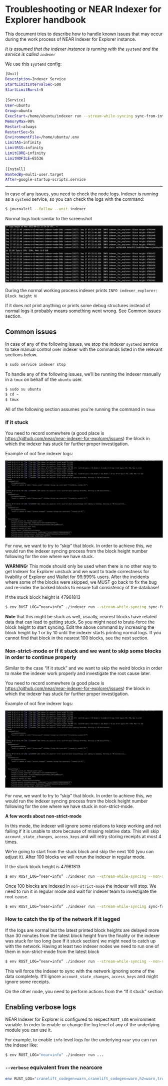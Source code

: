 # Troubleshooting or NEAR Indexer for Explorer handbook

This document tries to describe how to handle known issues that may occur during the work process of NEAR Indexer for Explorer instance.

*It is assumed that the indexer instance is running with the `systemd` and the service is called `indexer`*

We use this `systemd` config:

```bash
[Unit]
Description=Indexer Service
StartLimitIntervalSec=500
StartLimitBurst=5

[Service]
User=ubuntu
Group=ubuntu
ExecStart=/home/ubuntu/indexer run --stream-while-syncing sync-from-interruption --delta 500
MemoryMax=90%
Restart=always
RestartSec=5s
EnvironmentFile=/home/ubuntu/.env
LimitAS=infinity
LimitRSS=infinity
LimitCORE=infinity
LimitNOFILE=65536

[Install]
WantedBy=multi-user.target
After=google-startup-scripts.service
```

---

In case of any issues, you need to check the node logs. Indexer is running as a `systemd` service, so you can check the logs with the command:

```bash
$ journalctl --follow --unit indexer
```

Normal logs look similar to the screenshot

![normal logs](./docs/handbook_1.png)

During the normal working process indexer prints `INFO indexer_explorer: Block height N`

If it does not print anything or prints some debug structures instead of normal logs it probably means something went wrong. See Common issues section.


## Common issues

In case of any of the following issues, we stop the indexer `systemd` service to take manual control over indexer with the commands listed in the relevant sections below.

```bash
$ sudo service indexer stop
```

To handle any of the following issues, we’ll be running the indexer manually in a `tmux` on behalf of the `ubuntu` user.

```bash
$ sudo su ubuntu
$ cd ~
$ tmux
```

All of the following section assumes you’re running the command in `tmux`


### If it stuck

You need to record somewhere (a good place is https://github.com/near/near-indexer-for-explorer/issues) the block in which the indexer has stuck for further proper investigation.

Example of not fine indexer logs:

![logs with issues](./docs/handbook_2.png)

For now, we want to try to “skip” that block. In order to achieve this, we would run the indexer syncing process from the block height number following for the one where we have stuck.

**WARNING:** This mode should only be used when there is no other way to get Indexer for Explorer unstuck and we want to trade correctness for livability of Explorer and Wallet for 99.999% users. After the incidents where some of the blocks were skipped, we MUST go back to fix the bug and re-index the borked blocks to ensure full consistency of the database!

If the stuck block height is 47961813

```bash
$ env RUST_LOG=”near=info” ./indexer run --stream-while-syncing sync-from-block --height 47961814 2>&1 | tee -a indexer.log
```

**Note** that this might be stuck as well, usually, nearest blocks have related data that can lead to getting stuck. So you might need to brute-force the block height to start syncing. Edit the above command by increasing the block height by 1 or by 10 until the indexer starts printing normal logs. If you cannot find that block in the nearest 100 blocks, see the next section.


### Non-strict-mode or If it stuck and we want to skip some blocks in order to continue properly

Similar to the case “If it stuck” and we want to skip the weird blocks in order to make the indexer work properly and investigate the root cause later.

You need to record somewhere (a good place is https://github.com/near/near-indexer-for-explorer/issues) the block in which the indexer has stuck for further proper investigation.

Example of not fine indexer logs:

![logs with issues](./docs/handbook_2.png)

For now, we want to try to “skip” that block. In order to achieve this, we would run the indexer syncing process from the block height number following for the one where we have stuck in non-strict-mode.

**A few words about non-strict-mode**

In this mode, the indexer will ignore some relations to keep working and not failing if it is unable to store because of missing relative data. This will skip `account_state_changes`, `access_keys` and will retry storing receipts at most 4 times.

We’re going to start from the stuck block and skip the next 100 (you can adjust it). After 100 blocks we will rerun the indexer in regular mode.

If the stuck block height is 47961813

```bash
$ env RUST_LOG=”near=info” ./indexer run --stream-while-syncing --non-strict-mode --stop-after-number-of-blocks 100 sync-from-block --height 47961813 2>&1 | tee -a indexer.log
```

Once 100 blocks are indexed in `non-strict-mode` the indexer will stop. We need to run it in regular mode and wait for indexer team to investigate the root cause.

```bash
$ env RUST_LOG=”near=info” ./indexer run --stream-while-syncing sync-from-interruption --delta 0 2>&1 | tee -a indexer-regular.log
```


### How to catch the tip of the network if it lagged

If the logs are normal but the latest printed block heights are delayed more than 30 minutes from the latest block height from the finality or the indexer was stuck for too long (see If it stuck section) we might need to catch up with the network.
Having at least two indexer nodes we need to run one of them in non-strict-mode from the latest block

```bash
$ env RUST_LOG=”near=info” ./indexer run --stream-while-syncing --non-strict-mode sync-from-latest 2>&1 | tee -a indexer.log
```

This will force the indexer to sync with the network ignoring some of the data completely. It’ll ignore `account_state_changes`, `access_keys` and might ignore some receipts.

On the other node, you need to perform actions from the “If it stuck” section


## Enabling verbose logs

NEAR Indexer for Explorer is configured to respect `RUST_LOG` environment variable. In order to enable or change the log level of any of the underlying module you can use it.

For example, to enable `info` level logs for the underlying `near` you can run the indexer like:

```bash
$ env RUST_LOG="near=info" ./indexer run ...
```

### `--verbose` equivalent from the nearcore

```bash
env RUST_LOG="cranelift_codegen=warn,cranelift_codegen=warn,h2=warn,trust_dns_resolver=warn,trust_dns_proto=warn,near=debug,indexer=debug,near_indexer_for_explorer=debug" ./indexer run ...
```
